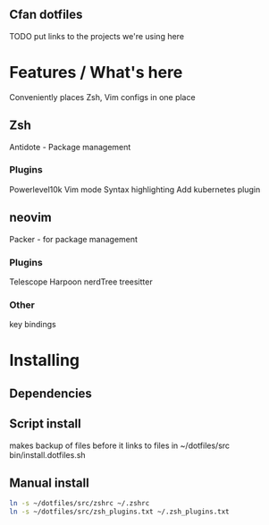 ## Cfan dotfiles

TODO put links to the projects we're using here


# Features / What's here
Conveniently places Zsh, Vim configs in one place 

## Zsh

Antidote - Package management

### Plugins
Powerlevel10k
Vim mode
Syntax highlighting
Add kubernetes plugin


## neovim

Packer - for package management

### Plugins
Telescope
Harpoon
nerdTree
treesitter 

### Other 
key bindings



# Installing

## Dependencies

## Script install
makes backup of files before it links to files in ~/dotfiles/src
bin/install.dotfiles.sh

## Manual install 
```bash
ln -s ~/dotfiles/src/zshrc ~/.zshrc
ln -s ~/dotfiles/src/zsh_plugins.txt ~/.zsh_plugins.txt 

```

